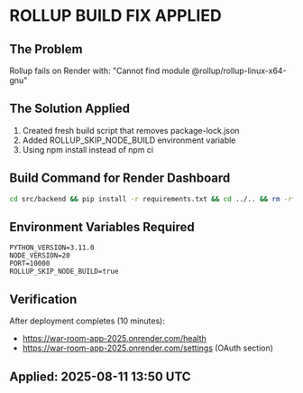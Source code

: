 # ROLLUP BUILD FIX APPLIED

## The Problem
Rollup fails on Render with: "Cannot find module @rollup/rollup-linux-x64-gnu"

## The Solution Applied
1. Created fresh build script that removes package-lock.json
2. Added ROLLUP_SKIP_NODE_BUILD environment variable
3. Using npm install instead of npm ci

## Build Command for Render Dashboard
```bash
cd src/backend && pip install -r requirements.txt && cd ../.. && rm -rf node_modules package-lock.json && npm install && npm run build
```

## Environment Variables Required
```
PYTHON_VERSION=3.11.0
NODE_VERSION=20
PORT=10000
ROLLUP_SKIP_NODE_BUILD=true
```

## Verification
After deployment completes (10 minutes):
- https://war-room-app-2025.onrender.com/health
- https://war-room-app-2025.onrender.com/settings (OAuth section)

## Applied: 2025-08-11 13:50 UTC